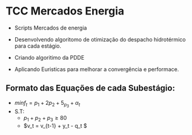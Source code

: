 # TCC Mercados Energia
- Scripts Mercados de energia

- Desenvolvendo algoritomo de otimização do despacho hidrotérmico para cada estágio.

- Criando algoritimo da PDDE

- Aplicando Euristicas para melhorar a convergência e performace.

## Formato das Equações de cada Subestágio:

- $min f_t = p_1 + 2p_2 + 5_p_3 +\alpha_t$
- S.T:
    - $p_1 + p_2 + p_3 \geq 80$
    - $v_t = v_{t-1} + y_t - q_t $
